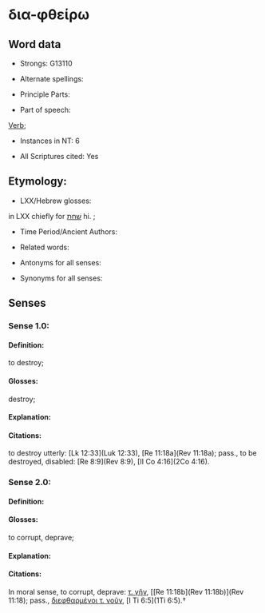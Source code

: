 # δια-φθείρω 

<!-- Status: S2=NeedsFinalCheck -->
<!-- Lexica used for edits:   -->

## Word data

* Strongs: G13110

* Alternate spellings:



* Principle Parts: 


* Part of speech: 

[Verb](http://ugg.readthedocs.io/en/latest/verb.html); 

* Instances in NT: 6

* All Scriptures cited: Yes

## Etymology: 


* LXX/Hebrew glosses: 

in LXX chiefly for [שׁחת](//en-uhl/H7843) hi. ; 

* Time Period/Ancient Authors: 


* Related words: 

* Antonyms for all senses:

* Synonyms for all senses: 


## Senses 


### Sense  1.0: 

#### Definition: 

to destroy; 

#### Glosses: 

destroy; 

#### Explanation: 



#### Citations: 

to destroy utterly: [Lk 12:33](Luk 12:33), [Re 11:18a](Rev 11:18a); pass., to be destroyed, disabled: [Re 8:9](Rev 8:9), [II Co 4:16](2Co 4:16). 

### Sense  2.0: 

#### Definition: 

#### Glosses: 

to corrupt, deprave; 

#### Explanation: 


#### Citations: 

In moral sense, to corrupt, deprave: [τ. γῆν](), [[Re 11:18b](Rev 11:18b)](Rev 11:18); pass., [διεφθαρμένοι τ. νοῦν](), [I Ti 6:5](1Ti 6:5).†
